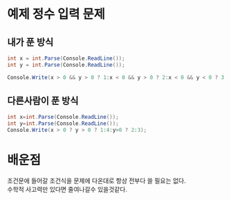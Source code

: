 # 예제 정수 입력 문제

## 내가 푼 방식
``` cs
int x = int.Parse(Console.ReadLine());
int y = int.Parse(Console.ReadLine());

Console.Write(x > 0 && y > 0 ? 1:x < 0 && y > 0 ? 2:x < 0 && y < 0 ? 3:x > 0 && y < 0 ? 4:0);
```

## 다른사람이 푼 방식
``` cs
int x=int.Parse(Console.ReadLine());
int y=int.Parse(Console.ReadLine());
Console.Write(x > 0 ? y > 0 ? 1:4:y>0 ? 2:3);
```

# 배운점
조건문에 들어갈 조건식을 문제에 다온대로 항상 전부다 쓸 필요는 없다.  
수학적 사고력만 있다면 줄여나갈수 있을것같다.
